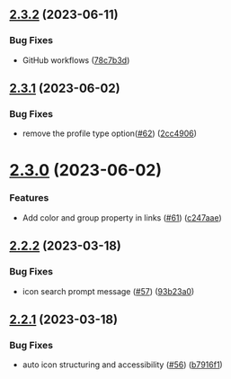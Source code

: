 ## [2.3.2](https://github.com/Pradumnasaraf/LinkFree-CLI/compare/v2.3.1...v2.3.2) (2023-06-11)


### Bug Fixes

* GitHub workflows ([78c7b3d](https://github.com/Pradumnasaraf/LinkFree-CLI/commit/78c7b3de1204b4cccdcf3cf3a34cf72feca95b69))



## [2.3.1](https://github.com/Pradumnasaraf/LinkFree-CLI/compare/v2.3.0...v2.3.1) (2023-06-02)


### Bug Fixes

* remove the profile type option([#62](https://github.com/Pradumnasaraf/LinkFree-CLI/issues/62)) ([2cc4906](https://github.com/Pradumnasaraf/LinkFree-CLI/commit/2cc49063dc0105b992d4f6a918869006abc24583))



# [2.3.0](https://github.com/Pradumnasaraf/LinkFree-CLI/compare/v2.2.2...v2.3.0) (2023-06-02)


### Features

* Add color and group property in links ([#61](https://github.com/Pradumnasaraf/LinkFree-CLI/issues/61)) ([c247aae](https://github.com/Pradumnasaraf/LinkFree-CLI/commit/c247aae9016b3fe3d4dcda89b4111284e801e465))



## [2.2.2](https://github.com/Pradumnasaraf/LinkFree-CLI/compare/v2.2.1...v2.2.2) (2023-03-18)


### Bug Fixes

* icon search prompt message ([#57](https://github.com/Pradumnasaraf/LinkFree-CLI/issues/57)) ([93b23a0](https://github.com/Pradumnasaraf/LinkFree-CLI/commit/93b23a06d588fec69b00377b7ed147f51a16cd8f))



## [2.2.1](https://github.com/Pradumnasaraf/LinkFree-CLI/compare/v2.2.0...v2.2.1) (2023-03-18)


### Bug Fixes

* auto icon structuring and accessibility ([#56](https://github.com/Pradumnasaraf/LinkFree-CLI/issues/56)) ([b7916f1](https://github.com/Pradumnasaraf/LinkFree-CLI/commit/b7916f1367bd5100379925da4a98ef6934078c76))



